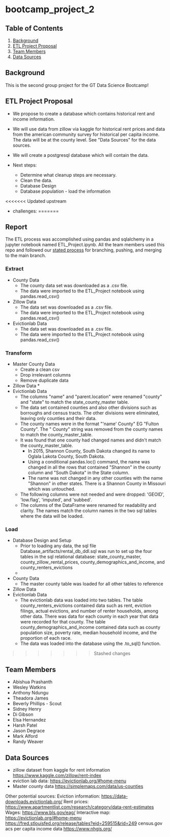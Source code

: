 # bootcamp_project_2

## Table of Contents
1. [Background](#background)
2. [ETL Project Proposal](#etlprojectproposal)
3. [Team Members](#teammembers)
4. [Data Sources](#datasources)

## Background
This is the second group project for the GT Data Science Bootcamp!

## ETL Project Proposal
* We propose to create a database which contains historical rent and income information. 

* We will use data from zillow via kaggle for historical rent prices and data from the american community survey for historical per capita income. The data will be at the county level. See "Data Sources" for the data sources. 

 * We will create a postgresql database which will contain the data. 

* Next steps:
  * Determine what cleanup steps are necessary. 
  * Clean the data. 
  * Database Design
  * Database population - load the information

<<<<<<< Updated upstream
* challenges:
=======
## Report

The ETL process was accomplished using pandas and sqlalchemy in a jupyter notebook named ETL_Project.ipynb. All the team members used this repo and followed our [stated process](#githubworkflow) for branching, pushing, and merging to the main branch. 

### Extract
* County Data
  * The county data set was downloaded as a .csv file. 
  * The data were imported to the ETL_Project notebook using pandas.read_csv()
* Zillow Data
  * The data set was downloaded as a .csv file. 
  * The data were imported to the ETL_Project notebook using pandas.read_csv()
* Evictionlab Data
  * The data set was downloaded as a .csv file. 
  * The data were imported to the ETL_Project notebook using pandas.read_csv()

### Transform
* Master County Data
  * Create a clean csv
  * Drop irrelevant columns
  * Remove duplicate data
* Zillow Data
  *
* Evictionlab Data
  * The columns "name" and "parent.location" were renamed "county" and "state" to match the state_county_master table. 
  * The data set contained counties and also other divisions such as borroughs and census tracts. The other divisions were eliminated, leaving only counties and their data. 
  * The county names were in the format "'name' County" EG "Fulton County". The " County" string was removed from the county names to match the county_master_table. 
  * It was found that one county had changed names and didn't match the county_master_table. 
    * In 2015, Shannon County, South Dakota changed its name to Oglala Lakota County, South Dakota. 
    * Using a conditional pandas.loc() command, the name was changed in all the rows that contained "Shannon" in the county column and "South Dakota" in the State column. 
    * The name was not changed in any other counties with the name "Shannon" in other states. There is a Shannon County in Missouri which was untouched. 
  * The following columns were not needed and were dropped: 'GEOID', 'low.flag', 'imputed', and 'subbed'. 
  * The columns of the DataFrame were renamed for readability and clarity. The names match the column names in the two sql tables where the data will be loaded. 

### Load
* Database Design and Setup
  * Prior to loading any data, the sql file Database_artifacts/rental_db_ddl.sql was run to set up the four tables in the sql relational database: state_county_master, county_zillow_rental_prices, county_demographics_and_income, and county_renters_evictions
  *
* County Data
  * The master county table was loaded for all other tables to reference
* Zillow Data
* Evictionlab Data
  * The evictionlab data was loaded into two tables. The table county_renters_evictions contained data such as rent, eviction filings, actual evictions, and number of renter households, among other data. There was data for each county in each year that data were recorded for that county. The table county_demographics_and_income contained data such as county population size, poverty rate, median household income, and the proportion of each race. 
  * The data was loaded into the database using the .to_sql() function. 
>>>>>>> Stashed changes

## Team Members
* Abishua Prashanth
* Wesley Watkins
* Anthony Ndungu
* Theadora James
* Beverly Phillips - Scout
* Sidney Henry
* Di Gibson
* Elsa Hernandez
* Harsh Patel
* Jason Degrace
* Mark Alford
* Randy Weaver

## Data Sources
* zillow dataset from kaggle for rent information
https://www.kaggle.com/zillow/rent-index
* eviction lab data:
https://evictionlab.org/#home-menu
* Master county data 
https://simplemaps.com/data/us-counties


Other potential sources:
Eviction information: https://data-downloads.evictionlab.org/
Rent prices: https://www.apartmentlist.com/research/category/data-rent-estimates
Wages: https://www.bls.gov/eag/
Interactive map: https://evictionlab.org/#home-menu
https://fred.stlouisfed.org/release/tables?eid=259515&rid=249
census.gov
acs per capita income data
https://www.nhgis.org/
